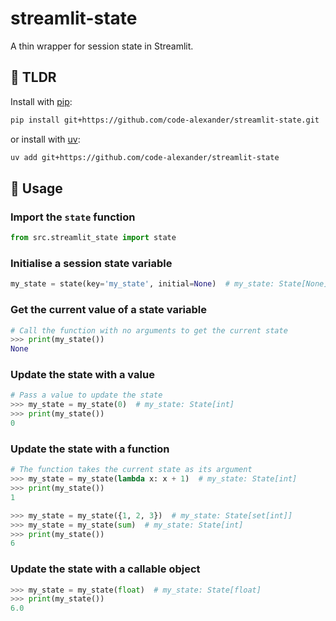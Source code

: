 # streamlit-state

A thin wrapper for session state in Streamlit.

## 🚀 TLDR

Install with [pip](https://packaging.python.org/en/latest/tutorials/installing-packages/):

```bash
pip install git+https://github.com/code-alexander/streamlit-state.git
```

or install with [uv](https://github.com/astral-sh/uv):

```bash
uv add git+https://github.com/code-alexander/streamlit-state
```

## 📖 Usage

### Import the `state` function

```python
from src.streamlit_state import state
```

### Initialise a session state variable

```python
my_state = state(key='my_state', initial=None)  # my_state: State[None]
```

### Get the current value of a state variable

```python
# Call the function with no arguments to get the current state
>>> print(my_state())
None
```

### Update the state with a value

```python
# Pass a value to update the state
>>> my_state = my_state(0)  # my_state: State[int]
>>> print(my_state())
0
```

### Update the state with a function

```python
# The function takes the current state as its argument
>>> my_state = my_state(lambda x: x + 1)  # my_state: State[int]
>>> print(my_state())
1
```

```python
>>> my_state = my_state({1, 2, 3})  # my_state: State[set[int]]
>>> my_state = my_state(sum)  # my_state: State[int]
>>> print(my_state())
6
```

### Update the state with a callable object

```python
>>> my_state = my_state(float)  # my_state: State[float]
>>> print(my_state())
6.0
```
